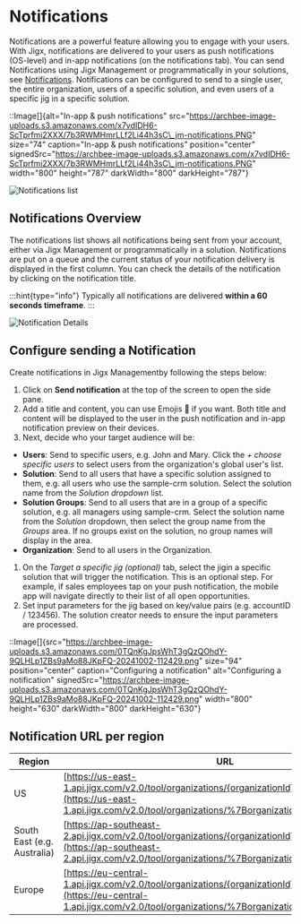 # Notifications

Notifications are a powerful feature allowing you to engage with your users. With Jigx, notifications are delivered to your users as push notifications (OS-level) and in-app notifications (on the notifications tab). You can send Notifications using Jigx Management or programmatically in your solutions, see [Notifications](../building-apps-with-jigx/additional-functionality/notifications.md). Notifications can be configured to send to a single user, the entire organization, users of a specific solution, and even users of a specific jig in a specific solution.

::Image\[]{alt="In-app & push notifications" src="https://archbee-image-uploads.s3.amazonaws.com/x7vdIDH6-ScTprfmi2XXX/7b3RWMHmrLLf2Li44h3sC\_jm-notifications.PNG" size="74" caption="In-app & push notifications" position="center" signedSrc="https://archbee-image-uploads.s3.amazonaws.com/x7vdIDH6-ScTprfmi2XXX/7b3RWMHmrLLf2Li44h3sC\_jm-notifications.PNG" width="800" height="787" darkWidth="800" darkHeight="787"}

![Notifications list](https://archbee-image-uploads.s3.amazonaws.com/x7vdIDH6-ScTprfmi2XXX/sy-ULx52L4IPdaraUQSkz_jm-notiflistl.png)

## Notifications Overview

The notifications list shows all notifications being sent from your account, either via Jigx Management or programmatically in a solution. Notifications are put on a queue and the current status of your notification delivery is displayed in the first column. You can check the details of the notification by clicking on the notification title.

:::hint{type="info"} Typically all notifications are delivered **within a 60 seconds timeframe**. :::

![Notification Details](https://archbee-image-uploads.s3.amazonaws.com/x7vdIDH6-ScTprfmi2XXX/gAXoIGhFvg8bMwCJcNKxm_jm-notifyeditl.png)

## Configure sending a Notification

Create notifications in Jigx Managementby following the steps below:

1. Click on **Send notification** at the top of the screen to open the side pane.
2. Add a title and content, you can use Emojis 🎉 if you want. Both title and content will be displayed to the user in the push notification and in-app notification preview on their devices.
3. Next, decide who your target audience will be:

* **Users**: Send to specific users, e.g. John and Mary. Click the _+ choose specific users_ to select users from the organization's global user's list.
* **Solution**: Send to all users that have a specific solution assigned to them, e.g. all users who use the sample-crm solution. Select the solution name from the _Solution dropdown_ list.
* **Solution Groups**: Send to all users that are in a group of a specific solution, e.g. all managers using sample-crm. Select the solution name from the _Solution_ dropdown, then select the group name from the _Groups_ area. If no groups exist on the solution, no group names will display in the area.
* **Organization**: Send to all users in the Organization.

1. On the _Target a specific jig (optional)_ tab, select the jigin a specific solution that will trigger the notification. This is an optional step. For example, if sales employees tap on your push notification, the mobile app will navigate directly to their list of all open opportunities.
2. Set input parameters for the jig based on key/value pairs (e.g. accountID / 123456). The solution creator needs to ensure the input parameters are processed.

::Image\[]{src="https://archbee-image-uploads.s3.amazonaws.com/0TQnKgJpsWhT3gQzQOhdY-9QLHLp1ZBs9aMo88JKpFQ-20241002-112429.png" size="94" position="center" caption="Configuring a notification" alt="Configuring a notification" signedSrc="https://archbee-image-uploads.s3.amazonaws.com/0TQnKgJpsWhT3gQzQOhdY-9QLHLp1ZBs9aMo88JKpFQ-20241002-112429.png" width="800" height="630" darkWidth="800" darkHeight="630"}

## Notification URL per region

| **Region**                  | **URL**                                                                                                                                                                                      |
| --------------------------- | -------------------------------------------------------------------------------------------------------------------------------------------------------------------------------------------- |
| US                          | [https://us-east-1.api.jigx.com/v2.0/tool/organizations/{organizationId}/notifications](https://us-east-1.api.jigx.com/v2.0/tool/organizations/%7BorganizationId%7D/notifications)           |
| South East (e.g. Australia) | [https://ap-southeast-2.api.jigx.com/v2.0/tool/organizations/{organizationId}/notifications](https://ap-southeast-2.api.jigx.com/v2.0/tool/organizations/%7BorganizationId%7D/notifications) |
| Europe                      | [https://eu-central-1.api.jigx.com/v2.0/tool/organizations/{organizationId}/notifications](https://eu-central-1.api.jigx.com/v2.0/tool/organizations/%7BorganizationId%7D/notifications)     |
